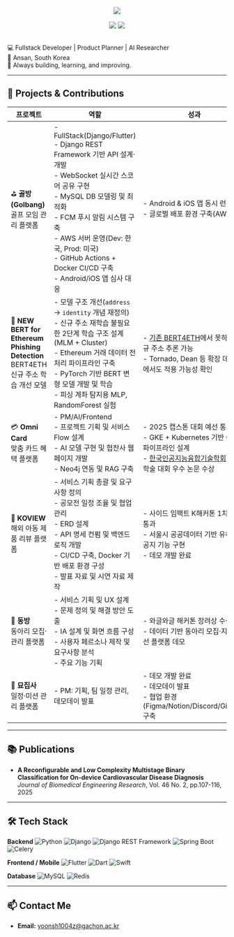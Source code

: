 <!-- 타이틀 -->
<div align="center">
  <a href="https://git.io/typing-svg">
    <img src="https://readme-typing-svg.demolab.com/?lines=Hi!+I'm+Yoon+Seong+Mun&center=true&size=24">
  </a>
</div>

<br>

<!-- GitHub Stats -->
<div align="center">
  <img src="https://github-readme-stats.vercel.app/api?username=loading1031&show_icons=true&theme=radical" />
  <img src="https://github-readme-stats.vercel.app/api/top-langs/?username=loading1031&layout=compact&theme=radical&hide=jupyter%20notebook,html,css" />
</div>

<br>

💻 Fullstack Developer | Product Planner | AI Researcher  
📍 Ansan, South Korea  
🚀 Always building, learning, and improving.

---

## 💼 Projects & Contributions

| 프로젝트 | 역할 | 성과 | 깃허브 |
|----------|------|------|--------|
| ⛳ **골방(Golbang)**<br>골프 모임 관리 플랫폼 | - FullStack(Django/Flutter)<br>- Django REST Framework 기반 API 설계·개발<br>- WebSocket 실시간 스코어 공유 구현<br>- MySQL DB 모델링 및 최적화<br>- FCM 푸시 알림 시스템 구축<br>- AWS 서버 운영(Dev: 한국, Prod: 미국)<br>- GitHub Actions + Docker CI/CD 구축<br>- Android/iOS 앱 심사 대응 | - Android & iOS 앱 동시 런칭<br>- 글로벌 배포 환경 구축(AWS) | [iNESlab](https://github.com/iNESlab) |
| 🧠 **NEW BERT for Ethereum Phishing Detection**<br>BERT4ETH 신규 주소 학습 개선 모델 | - 모델 구조 개선(`address` → `identity` 개념 재정의)<br>- 신규 주소 재학습 불필요한 2단계 학습 구조 설계(MLM + Cluster)<br>- Ethereum 거래 데이터 전처리 파이프라인 구축<br>- PyTorch 기반 BERT 변형 모델 개발 및 학습<br>- 피싱 계좌 탐지용 MLP, RandomForest 실험 | - [기존 BERT4ETH](https://github.com/git-disl/BERT4ETH)에서 못하는 신규 주소 추론 가능<br>- Tornado, Dean 등 확장 데이터에서도 적용 가능성 확인 | [GitHub](https://github.com/loading1031/CUSTOM_BERT4ETH) |
| 💳 **Omni Card**<br>맞춤 카드 혜택 플랫폼 | - PM/AI/Frontend<br>- 프로젝트 기획 및 서비스 Flow 설계<br>- AI 모델 구현 및 협찬사 웹 페이지 개발 <br>- Neo4j 연동 및 RAG 구축<br> | <br>- 2025 캡스톤 대회 예선 통과<br>- GKE + Kubernetes 기반 CI/CD 파이프라인 설계 <br>- [한국인공지능융합기술학회](https://www.kaicts.or.kr/list.php?&&page=&bbs_id=sub_notice) 춘계학술 대회 우수 논문 수상 | [Omni Card](http://www.omnicard.shop) |
| 🛒 **KOVIEW**<br>해외 아동 제품 리뷰 플랫폼 | - 서비스 기획 총괄 및 요구사항 정의<br>- 공모전 일정 조율 및 협업 관리<br>- ERD 설계<br>-  API 명세 컨펌 및 백엔드 로직 개발<br>- CI/CD 구축, Docker 기반 배포 환경 구성<br>- 발표 자료 및 시연 자료 제작 | - 사이드 임팩트 K해커톤 1차 예선 통과<br>- 서울시 공공데이터 기반 유해상품 공지 기능 구현<br>- 데모 개발 완료 | [Rabbit-UMC](https://github.com/Rabbit-UMC) |
| 🏫 **동방**<br>동아리 모집·관리 플랫폼 | - 서비스 기획 및 UX 설계<br>- 문제 정의 및 해결 방안 도출<br>- IA 설계 및 화면 흐름 구성<br>- 사용자 페르소나 제작 및 요구사항 분석<br>- 주요 기능 기획 | - 와글와글 해커톤 장려상 수상<br>- 데이터 기반 동아리 모집·지원 개선 플랫폼 데모 | [GachonRookie](https://github.com/GachonRookie) |
| 🐾 **묘집사**<br>일정·미션 관리 플랫폼 | - PM: 기획, 팀 일정 관리, 데모데이 발표 | - 데모 개발 완료<br>- 데모데이 발표<br>- 협업 환경(Figma/Notion/Discord/GitHub) 구축 | [Rabbit-UMC](https://github.com/Rabbit-UMC) |

---

## 📚 Publications

- **A Reconfigurable and Low Complexity Multistage Binary Classification for On-device Cardiovascular Disease Diagnosis**  
  *Journal of Biomedical Engineering Research*, Vol. 46 No. 2, pp.107-116, 2025  

---

## 🛠 Tech Stack

**Backend**
![Python](https://img.shields.io/badge/Python-3776AB?style=for-the-badge&logo=python&logoColor=white)
![Django](https://img.shields.io/badge/Django-092E20?style=for-the-badge&logo=django&logoColor=white)
![Django REST Framework](https://img.shields.io/badge/DRF-FF1709?style=for-the-badge&logo=django&logoColor=white)
![Spring Boot](https://img.shields.io/badge/Spring_Boot-6DB33F?style=for-the-badge&logo=springboot&logoColor=white)
![Celery](https://img.shields.io/badge/Celery-37814A?style=for-the-badge&logo=celery&logoColor=white)

**Frontend / Mobile**
![Flutter](https://img.shields.io/badge/Flutter-02569B?style=for-the-badge&logo=flutter&logoColor=white)
![Dart](https://img.shields.io/badge/Dart-0175C2?style=for-the-badge&logo=dart&logoColor=white)
![Swift](https://img.shields.io/badge/Swift-FA7343?style=for-the-badge&logo=swift&logoColor=white)

**Database**
![MySQL](https://img.shields.io/badge/MySQL-005C84?style=for-the-badge&logo=mysql&logoColor=white)
![Redis](https://img.shields.io/badge/Redis-DC382D?style=)


---

## 📫 Contact Me
- **Email:** yoonsh1004z@gachon.ac.kr
